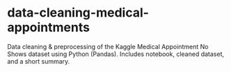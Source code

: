 # data-cleaning-medical-appointments
Data cleaning &amp; preprocessing of the Kaggle Medical Appointment No Shows dataset using Python (Pandas). Includes notebook, cleaned dataset, and a short summary.
